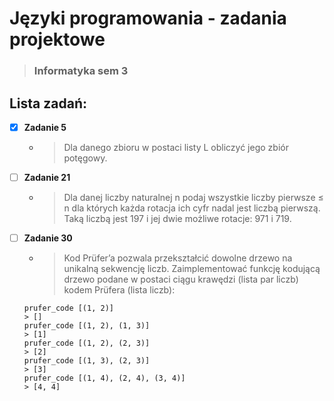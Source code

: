 # Języki programowania - zadania projektowe
>### Informatyka sem 3

## Lista zadań:

- [x] **Zadanie 5**

  - >Dla danego zbioru w postaci listy L obliczyć jego zbiór potęgowy.
- [ ] **Zadanie 21**

  - >Dla danej liczby naturalnej n podaj wszystkie liczby pierwsze ≤ n dla których każda rotacja ich cyfr
nadal jest liczbą pierwszą. Taką liczbą jest 197 i jej dwie możliwe rotacje: 971 i 719.
- [ ] **Zadanie 30**

  - >Kod Prüfer’a pozwala przekształcić dowolne drzewo na unikalną sekwencję liczb.
  Zaimplementować funkcję kodującą drzewo podane w postaci ciągu krawędzi (lista par liczb)
  kodem Prüfera (lista liczb):
  ```
  prufer_code [(1, 2)]
  > []
  prufer_code [(1, 2), (1, 3)]
  > [1]
  prufer_code [(1, 2), (2, 3)]
  > [2]
  prufer_code [(1, 3), (2, 3)]
  > [3]
  prufer_code [(1, 4), (2, 4), (3, 4)]
  > [4, 4]
  ```
